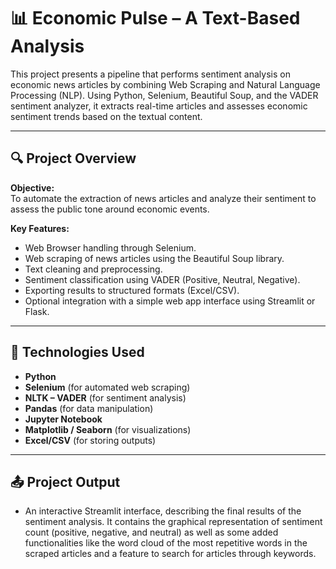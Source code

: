 # 📊 Economic Pulse – A Text-Based Analysis

This project presents a pipeline that performs sentiment analysis on economic news articles by combining Web Scraping and Natural Language Processing (NLP). Using Python, Selenium, Beautiful Soup, and the VADER sentiment analyzer, it extracts real-time articles and assesses economic sentiment trends based on the textual content.

---

## 🔍 Project Overview

**Objective:**  
To automate the extraction of news articles and analyze their sentiment to assess the public tone around economic events.

**Key Features:**
- Web Browser handling through Selenium.
- Web scraping of news articles using the Beautiful Soup library.
- Text cleaning and preprocessing.
- Sentiment classification using VADER (Positive, Neutral, Negative).
- Exporting results to structured formats (Excel/CSV).
- Optional integration with a simple web app interface using Streamlit or Flask.

---

## 🧰 Technologies Used

- **Python**
- **Selenium** (for automated web scraping)
- **NLTK – VADER** (for sentiment analysis)
- **Pandas** (for data manipulation)
- **Jupyter Notebook**
- **Matplotlib / Seaborn** (for visualizations)
- **Excel/CSV** (for storing outputs)

---

## 📤 Project Output

- An interactive Streamlit interface, describing the final results of the sentiment analysis. It contains the graphical representation of sentiment count (positive, negative, and neutral) as well as some added functionalities like the word cloud of the most repetitive words in the scraped articles and a feature to search for articles through keywords. 


